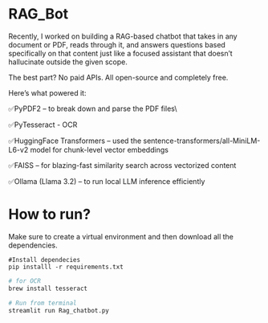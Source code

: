 # RAG_Bot

Recently, I worked on building a RAG-based chatbot that takes in any document or PDF, reads through it, and answers questions based specifically on that content just like a focused assistant that doesn’t hallucinate outside the given scope.

The best part?
No paid APIs. All open-source and completely free.

Here’s what powered it:

✅PyPDF2 – to break down and parse the PDF files\

✅PyTesseract - OCR

✅HuggingFace Transformers – used the sentence-transformers/all-MiniLM-L6-v2 model for chunk-level vector embeddings

✅FAISS – for blazing-fast similarity search across vectorized content

✅Ollama (Llama 3.2) – to run local LLM inference efficiently


# How to run?

Make sure to create a virtual environment and then download all the dependencies.

```
#Install dependecies
pip installl -r requirements.txt
```

```python
# for OCR
brew install tesseract
```

```python
# Run from terminal
streamlit run Rag_chatbot.py
```


